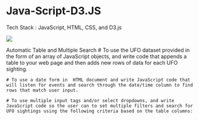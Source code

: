 # Java-Script-D3.JS
Tech Stack : JavaScript, HTML, CSS, and D3.js

![](Dashboard.jpeg)

Automatic Table and Multiple Search
    # To use the UFO dataset provided in the form of an array of JavaScript objects, and write code that appends a table to your web page and then adds new rows of data for each UFO sighting.
    
    # To use a date form in  HTML document and write JavaScript code that will listen for events and search through the date/time column to find rows that match user input.
    
    # To use multiple input tags and/or select dropdowns, and write JavaScript code so the user can to set multiple filters and search for UFO sightings using the following criteria based on the table columns:
